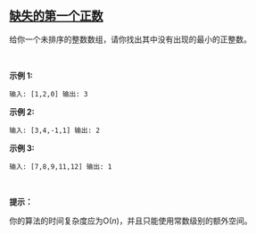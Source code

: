## [缺失的第一个正数](https://leetcode-cn.com/problems/first-missing-positive/)

给你一个未排序的整数数组，请你找出其中没有出现的最小的正整数。

 

**示例 1:**

`输入: [1,2,0]
输出: 3
`

**示例 2:**

`输入: [3,4,-1,1]
输出: 2
`

**示例 3:**

`输入: [7,8,9,11,12]
输出: 1
`

 

**提示：**

你的算法的时间复杂度应为O(_n_)，并且只能使用常数级别的额外空间。